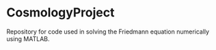 # CosmologyProject
Repository for code used in solving the Friedmann equation numerically using MATLAB.
